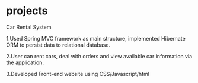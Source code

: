 # projects

Car Rental System

1.Used Spring MVC framework as main structure, implemented Hibernate ORM to persist data to relational database. 

2.User can rent cars, deal with orders and view available car information via the application.

3.Developed Front-end website using CSS/Javascript/html
